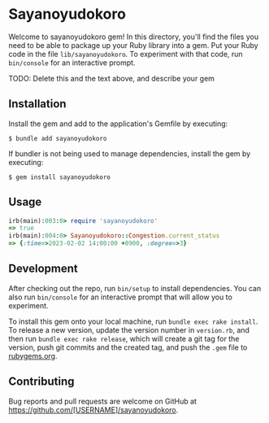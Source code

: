 # Sayanoyudokoro

Welcome to sayanoyudokoro gem! In this directory, you'll find the files you need to be able to package up your Ruby library into a gem. Put your Ruby code in the file `lib/sayanoyudokoro`. To experiment with that code, run `bin/console` for an interactive prompt.

TODO: Delete this and the text above, and describe your gem

## Installation

Install the gem and add to the application's Gemfile by executing:

    $ bundle add sayanoyudokoro

If bundler is not being used to manage dependencies, install the gem by executing:

    $ gem install sayanoyudokoro

## Usage


```ruby
irb(main):003:0> require 'sayanoyudokoro'
=> true
irb(main):004:0> Sayanoyudokoro::Congestion.current_status
=> {:time=>2023-02-02 14:00:00 +0900, :degree=>3}
```

## Development

After checking out the repo, run `bin/setup` to install dependencies. You can also run `bin/console` for an interactive prompt that will allow you to experiment.

To install this gem onto your local machine, run `bundle exec rake install`. To release a new version, update the version number in `version.rb`, and then run `bundle exec rake release`, which will create a git tag for the version, push git commits and the created tag, and push the `.gem` file to [rubygems.org](https://rubygems.org).

## Contributing

Bug reports and pull requests are welcome on GitHub at https://github.com/[USERNAME]/sayanoyudokoro.
